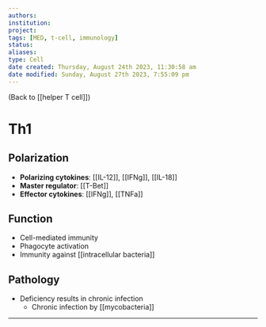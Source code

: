 ```yaml
---
authors: 
institution: 
project: 
tags: [MED, t-cell, immunology]
status: 
aliases: 
type: Cell
date created: Thursday, August 24th 2023, 11:30:58 am
date modified: Sunday, August 27th 2023, 7:55:09 pm
---
```


(Back to [[helper T cell]])

# Th1

## Polarization
- **Polarizing cytokines**:  [[IL-12]], [[IFNg]], [[IL-18]]
- **Master regulator**: [[T-Bet]]
- **Effector cytokines**: [[IFNg]], [[TNFa]]
## Function
- Cell-mediated immunity
- Phagocyte activation
- Immunity against [[intracellular bacteria]]
## Pathology
- Deficiency results in chronic infection
	- Chronic infection by [[mycobacteria]]

---
